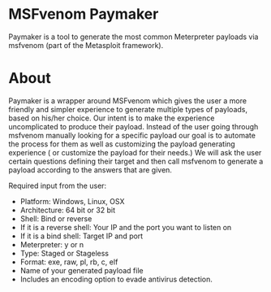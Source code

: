 # MSFvenom Paymaker
 
Paymaker is a tool to generate the most common Meterpreter payloads via msfvenom (part of the Metasploit framework).
 

# About
Paymaker is a wrapper around MSFvenom which gives the user a more friendly and simpler experience to generate multiple types of payloads, based on his/her choice. Our intent is to make the experience uncomplicated to produce their payload.
Instead of the user going through msfvenom manually looking for a specific payload our goal is to automate the process for them as well as customizing the payload generating experience ( or customize the payload for their needs.)  We will ask the user certain questions defining their target and then call msfvenom to generate a payload according to the answers that are given.
 
Required input from the user: 
* Platform: Windows, Linux, OSX
* Architecture: 64 bit or 32 bit
* Shell: Bind or reverse
* If it is a reverse shell: Your IP and the port you want to listen on
* If it is a bind shell: Target IP and port
* Meterpreter: y or n
* Type: Staged or Stageless
* Format: exe, raw, pl, rb, c, elf
* Name of your generated payload file
* Includes an encoding option to evade antivirus detection. 
